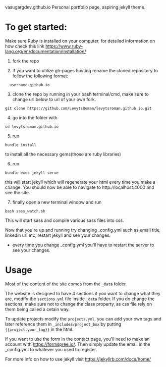 vasugargdev.github.io
Personal portfolio page, aspiring jekyll theme.

# To get started: 

Make sure Ruby is installed on your computer, for detailed information on how check this link https://www.ruby-lang.org/en/documentation/installation/

1) fork the repo

2) If you want to utilize gh-pages hosting rename the cloned repository to follow the following format:

``` 
  username.github.io
```

3) clone the repo by running in your bash terminal/cmd, make sure to change url below to url of your own fork.

```
git clone https://github.com/LevytsRoman/levytsroman.github.io.git
```

4) go into the folder with 
```
cd levytsroman.github.io
```

5) run 
```
bundle install
``` 
  to install all the necessary gems(those are ruby libraries)

6) run 
```
bundle exec jekyll serve
``` 
  this will start jekyll which will regenerate your html every time you make a change. You should now be able to navigate to http://localhost:4000 and see the site.

7) finally open a new terminal window and run 
```
bash sass_watch.sh
```
  This will start sass and compile various sass files into css.

Now that you're up and running try changing _config.yml such as email title, linkedin url etc, restart jekyll and see your changes. 
* every time you change _config.yml you'll have to restart the server to see your changes.

# Usage

Most of the content of the site comes from the ```_data``` folder.

The website is designed to have 4 sections if you want to change what they are, modify the ```sections.yml``` file inside ```_data``` folder. If you do change the sections, make sure not to change the class property, as css file rely on them being called a cetain way.

To update projects modify the ```projects.yml```, you can add your own tags and later reference them in ```_includes/project_box``` by putting 
```{{project.your_tag}}``` in the html.

If you want to use the form in the contact page, you'll need to make an account with https://formspree.io/. Then simply update the email in the _config.yml to whatever you used to register.

For more info on how to use jekyll visit https://jekyllrb.com/docs/home/
